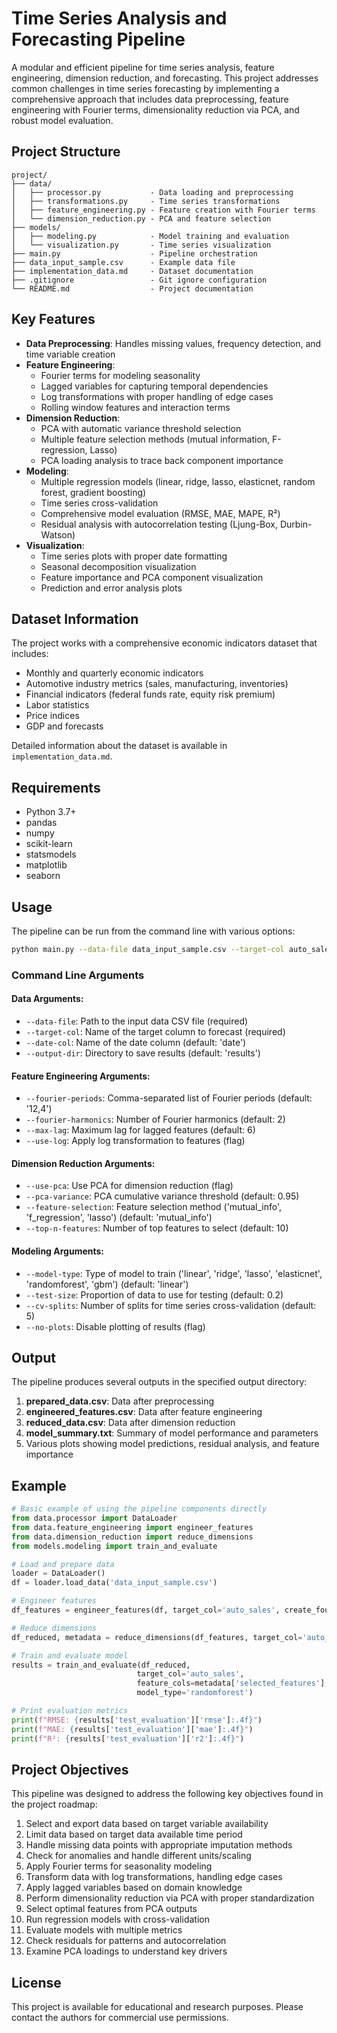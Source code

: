 # Time Series Analysis and Forecasting Pipeline

A modular and efficient pipeline for time series analysis, feature engineering, dimension reduction, and forecasting. This project addresses common challenges in time series forecasting by implementing a comprehensive approach that includes data preprocessing, feature engineering with Fourier terms, dimensionality reduction via PCA, and robust model evaluation.

## Project Structure

```
project/
├── data/
│   ├── processor.py           - Data loading and preprocessing
│   ├── transformations.py     - Time series transformations
│   ├── feature_engineering.py - Feature creation with Fourier terms
│   └── dimension_reduction.py - PCA and feature selection
├── models/
│   ├── modeling.py            - Model training and evaluation
│   └── visualization.py       - Time series visualization
├── main.py                    - Pipeline orchestration
├── data_input_sample.csv      - Example data file
├── implementation_data.md     - Dataset documentation
├── .gitignore                 - Git ignore configuration
└── README.md                  - Project documentation
```

## Key Features

- **Data Preprocessing**: Handles missing values, frequency detection, and time variable creation
- **Feature Engineering**: 
  - Fourier terms for modeling seasonality
  - Lagged variables for capturing temporal dependencies
  - Log transformations with proper handling of edge cases
  - Rolling window features and interaction terms
- **Dimension Reduction**:
  - PCA with automatic variance threshold selection
  - Multiple feature selection methods (mutual information, F-regression, Lasso)
  - PCA loading analysis to trace back component importance
- **Modeling**:
  - Multiple regression models (linear, ridge, lasso, elasticnet, random forest, gradient boosting)
  - Time series cross-validation
  - Comprehensive model evaluation (RMSE, MAE, MAPE, R²)
  - Residual analysis with autocorrelation testing (Ljung-Box, Durbin-Watson)
- **Visualization**:
  - Time series plots with proper date formatting
  - Seasonal decomposition visualization
  - Feature importance and PCA component visualization
  - Prediction and error analysis plots

## Dataset Information

The project works with a comprehensive economic indicators dataset that includes:
- Monthly and quarterly economic indicators
- Automotive industry metrics (sales, manufacturing, inventories)
- Financial indicators (federal funds rate, equity risk premium)
- Labor statistics
- Price indices
- GDP and forecasts

Detailed information about the dataset is available in `implementation_data.md`.

## Requirements

- Python 3.7+
- pandas
- numpy
- scikit-learn
- statsmodels
- matplotlib
- seaborn

## Usage

The pipeline can be run from the command line with various options:

```bash
python main.py --data-file data_input_sample.csv --target-col auto_sales --use-pca --model-type randomforest
```

### Command Line Arguments

#### Data Arguments:
- `--data-file`: Path to the input data CSV file (required)
- `--target-col`: Name of the target column to forecast (required)
- `--date-col`: Name of the date column (default: 'date')
- `--output-dir`: Directory to save results (default: 'results')

#### Feature Engineering Arguments:
- `--fourier-periods`: Comma-separated list of Fourier periods (default: '12,4')
- `--fourier-harmonics`: Number of Fourier harmonics (default: 2)
- `--max-lag`: Maximum lag for lagged features (default: 6)
- `--use-log`: Apply log transformation to features (flag)

#### Dimension Reduction Arguments:
- `--use-pca`: Use PCA for dimension reduction (flag)
- `--pca-variance`: PCA cumulative variance threshold (default: 0.95)
- `--feature-selection`: Feature selection method ('mutual_info', 'f_regression', 'lasso') (default: 'mutual_info')
- `--top-n-features`: Number of top features to select (default: 10)

#### Modeling Arguments:
- `--model-type`: Type of model to train ('linear', 'ridge', 'lasso', 'elasticnet', 'randomforest', 'gbm') (default: 'linear')
- `--test-size`: Proportion of data to use for testing (default: 0.2)
- `--cv-splits`: Number of splits for time series cross-validation (default: 5)
- `--no-plots`: Disable plotting of results (flag)

## Output

The pipeline produces several outputs in the specified output directory:

1. **prepared_data.csv**: Data after preprocessing
2. **engineered_features.csv**: Data after feature engineering
3. **reduced_data.csv**: Data after dimension reduction
4. **model_summary.txt**: Summary of model performance and parameters
5. Various plots showing model predictions, residual analysis, and feature importance

## Example

```python
# Basic example of using the pipeline components directly
from data.processor import DataLoader
from data.feature_engineering import engineer_features
from data.dimension_reduction import reduce_dimensions
from models.modeling import train_and_evaluate

# Load and prepare data
loader = DataLoader()
df = loader.load_data('data_input_sample.csv')

# Engineer features
df_features = engineer_features(df, target_col='auto_sales', create_fourier=True)

# Reduce dimensions
df_reduced, metadata = reduce_dimensions(df_features, target_col='auto_sales', use_pca=True)

# Train and evaluate model
results = train_and_evaluate(df_reduced, 
                            target_col='auto_sales',
                            feature_cols=metadata['selected_features'],
                            model_type='randomforest')

# Print evaluation metrics
print(f"RMSE: {results['test_evaluation']['rmse']:.4f}")
print(f"MAE: {results['test_evaluation']['mae']:.4f}")
print(f"R²: {results['test_evaluation']['r2']:.4f}")
```

## Project Objectives

This pipeline was designed to address the following key objectives found in the project roadmap:

1. Select and export data based on target variable availability
2. Limit data based on target data available time period
3. Handle missing data points with appropriate imputation methods
4. Check for anomalies and handle different units/scaling
5. Apply Fourier terms for seasonality modeling
6. Transform data with log transformations, handling edge cases
7. Apply lagged variables based on domain knowledge
8. Perform dimensionality reduction via PCA with proper standardization
9. Select optimal features from PCA outputs
10. Run regression models with cross-validation
11. Evaluate models with multiple metrics
12. Check residuals for patterns and autocorrelation
13. Examine PCA loadings to understand key drivers

## License

This project is available for educational and research purposes. Please contact the authors for commercial use permissions.